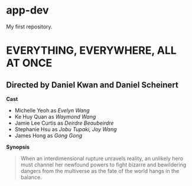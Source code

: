 # app-dev
My first repository.

# EVERYTHING, EVERYWHERE, ALL AT ONCE
## Directed by Daniel Kwan and Daniel Scheinert

**Cast**
- Michelle Yeoh as *Evelyn Wang*
- Ke Huy Quan as *Waymond Wang*
- Jamie Lee Curtis as *Deirdre Beaubeirdre*
- Stephanie Hsu as *Jobu Tupaki, Joy Wang*
- James Hong as *Gong Gong*

**Synopsis**
> When an interdimensional rupture unravels reality, an unlikely hero must channel her newfound powers to fight bizarre and bewildering dangers from the multiverse as the fate of the world hangs in the balance.
